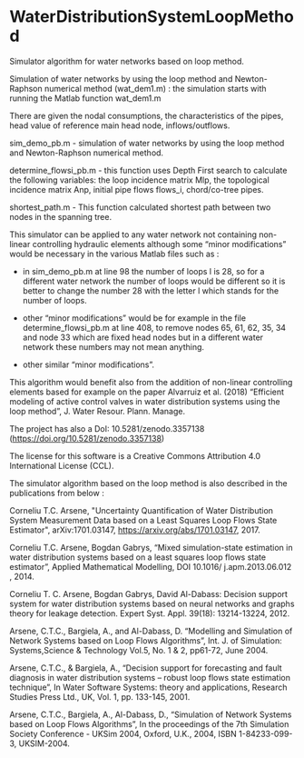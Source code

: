 # WaterDistributionSystemLoopMethod

Simulator algorithm for water networks based on loop method.

Simulation of water networks by using the loop method and Newton-Raphson numerical method (wat_dem1.m) : the simulation starts with running the Matlab function wat_dem1.m

There are given the nodal consumptions, the characteristics of the pipes, head value of reference main head node, inflows/outflows.

sim_demo_pb.m - simulation of water networks by using the loop method and Newton-Raphson numerical method.

determine_flowsi_pb.m - this function uses Depth First search to calculate the following variables: the loop incidence matrix Mlp, the topological incidence matrix Anp, initial pipe flows flows_i, chord/co-tree pipes.

shortest_path.m - This function calculated shortest path between two nodes in the spanning tree.

This simulator can be applied to any water network not containing non-linear controlling hydraulic elements although some “minor modifications” would be necessary in the various Matlab files such as :

- in sim_demo_pb.m at line 98 the number of loops l is 28, so for a different water network the number of loops would be different so it is better to change the number 28 with the letter l which stands for the number of loops.

- other “minor modifications” would be for example in the file determine_flowsi_pb.m at line 408, to remove nodes 65, 61, 62, 35, 34 and node 33 which are fixed head nodes but in a different water network these numbers may not mean anything.

- other similar “minor modifications”.

This algorithm would benefit also from the addition of non-linear controlling elements based for example on the paper Alvarruiz et al. (2018) “Efficient modeling of active control valves in water distribution systems using the loop method”, J. Water Resour. Plann. Manage.

The project has also a DoI: 10.5281/zenodo.3357138 (https://doi.org/10.5281/zenodo.3357138)

The license for this software is a Creative Commons Attribution 4.0 International License (CCL).

The simulator algorithm based on the loop method is also described in the publications from below :

Corneliu T.C. Arsene, "Uncertainty Quantification of Water Distribution System Measurement Data based on a Least Squares Loop Flows State Estimator", arXiv:1701.03147, https://arxiv.org/abs/1701.03147, 2017.

Corneliu T.C. Arsene, Bogdan Gabrys, “Mixed simulation-state estimation in water distribution systems based on a least squares loop flows state estimator”, Applied Mathematical Modelling, DOI 10.1016/ j.apm.2013.06.012 , 2014.

Corneliu T. C. Arsene, Bogdan Gabrys, David Al-Dabass: Decision support system for water distribution systems based on neural networks and graphs theory for leakage detection. Expert Syst. Appl. 39(18): 13214-13224, 2012.

Arsene, C.T.C., Bargiela, A., and Al-Dabass, D. “Modelling and Simulation of Network Systems based on Loop Flows Algorithms”, Int. J. of Simulation: Systems,Science & Technology Vol.5, No. 1 & 2, pp61-72, June 2004.

Arsene, C.T.C., & Bargiela, A., “Decision support for forecasting and fault diagnosis in water distribution systems – robust loop flows state estimation technique”, In Water Software Systems: theory and applications, Research Studies Press Ltd., UK, Vol. 1, pp. 133-145, 2001.

Arsene, C.T.C., Bargiela, A., Al-Dabass, D., “Simulation of Network Systems based on Loop Flows Algorithms”, In the proceedings of the 7th Simulation Society Conference - UKSim 2004, Oxford, U.K., 2004, ISBN 1-84233-099-3, UKSIM-2004.




  
